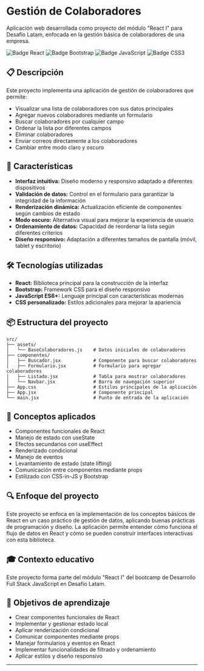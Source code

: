 # Gestión de Colaboradores

Aplicación web desarrollada como proyecto del módulo "React I" para Desafío Latam, enfocada en la gestión básica de colaboradores de una empresa.

![Badge React](https://img.shields.io/badge/React-61DAFB?style=flat&logo=react&logoColor=black)
![Badge Bootstrap](https://img.shields.io/badge/Bootstrap-7952B3?style=flat&logo=bootstrap&logoColor=white)
![Badge JavaScript](https://img.shields.io/badge/JavaScript-F7DF1E?style=flat&logo=javascript&logoColor=black)
![Badge CSS3](https://img.shields.io/badge/CSS3-1572B6?style=flat&logo=css3&logoColor=white)

## 📋 Descripción

Este proyecto implementa una aplicación de gestión de colaboradores que permite:

- Visualizar una lista de colaboradores con sus datos principales
- Agregar nuevos colaboradores mediante un formulario
- Buscar colaboradores por cualquier campo
- Ordenar la lista por diferentes campos
- Eliminar colaboradores
- Enviar correos directamente a los colaboradores
- Cambiar entre modo claro y oscuro

## 🚀 Características

- **Interfaz intuitiva:** Diseño moderno y responsivo adaptado a diferentes dispositivos
- **Validación de datos:** Control en el formulario para garantizar la integridad de la información
- **Renderización dinámica:** Actualización eficiente de componentes según cambios de estado
- **Modo oscuro:** Alternativa visual para mejorar la experiencia de usuario
- **Ordenamiento de datos:** Capacidad de reordenar la lista según diferentes criterios
- **Diseño responsivo:** Adaptación a diferentes tamaños de pantalla (móvil, tablet y escritorio)

## 🛠️ Tecnologías utilizadas

- **React:** Biblioteca principal para la construcción de la interfaz
- **Bootstrap:** Framework CSS para el diseño responsivo
- **JavaScript ES6+:** Lenguaje principal con características modernas
- **CSS personalizado:** Estilos adicionales para mejorar la apariencia

## 📦 Estructura del proyecto

```
src/
├── assets/
│   └── BaseColaboradores.js    # Datos iniciales de colaboradores
├── componentes/
│   ├── Buscador.jsx            # Componente para buscar colaboradores
│   ├── Formulario.jsx          # Formulario para agregar colaboradores
│   ├── Listado.jsx             # Tabla para mostrar colaboradores
│   └── Navbar.jsx              # Barra de navegación superior
├── App.css                     # Estilos principales de la aplicación
├── App.jsx                     # Componente principal
└── main.jsx                    # Punto de entrada de la aplicación
```

## 🧠 Conceptos aplicados

- Componentes funcionales de React
- Manejo de estado con useState
- Efectos secundarios con useEffect
- Renderizado condicional
- Manejo de eventos
- Levantamiento de estado (state lifting)
- Comunicación entre componentes mediante props
- Estilizado con CSS-in-JS y Bootstrap

## 🔍 Enfoque del proyecto

Este proyecto se enfoca en la implementación de los conceptos básicos de React en un caso práctico de gestión de datos, aplicando buenas prácticas de programación y diseño. La aplicación permite entender cómo funciona el flujo de datos en React y cómo se pueden construir interfaces interactivas con esta biblioteca.

## 🎓 Contexto educativo

Este proyecto forma parte del módulo "React I" del bootcamp de Desarrollo Full Stack JavaScript en Desafío Latam.

## 🏁 Objetivos de aprendizaje

- Crear componentes funcionales de React
- Implementar y gestionar estado local
- Aplicar renderización condicional
- Comunicar componentes mediante props
- Manejar formularios y eventos en React
- Implementar funcionalidades de filtrado y ordenamiento
- Aplicar estilos y diseño responsivo

---